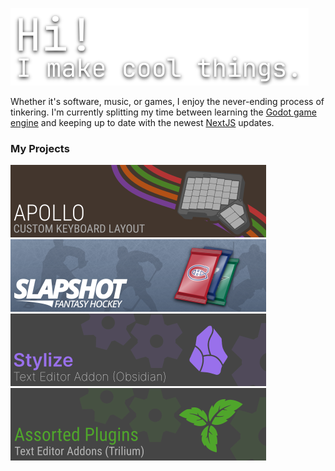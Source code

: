 ![title](assets/hi.png)

Whether it's software, music, or games, I enjoy the never-ending process of tinkering. I'm currently splitting my time between learning the [Godot game engine](https://godotengine.org/) and keeping up to date with the newest [NextJS](https://nextjs.org/) updates.

### My Projects

[![apollo custom keyboard layout](assets/apollo.png)](https://github.com/Mangiola/apollo)
[![slapshot fantasy hockey](assets/slapshot.png)](https://github.com/Mangiola/slapshot)
[![obsidian plugin](assets/obsidian.png)](https://github.com/Mangiola/obsidian-stylize)
[![trilium plugins](assets/trilium.png)](https://github.com/Mangiola/trilium-scripts)
